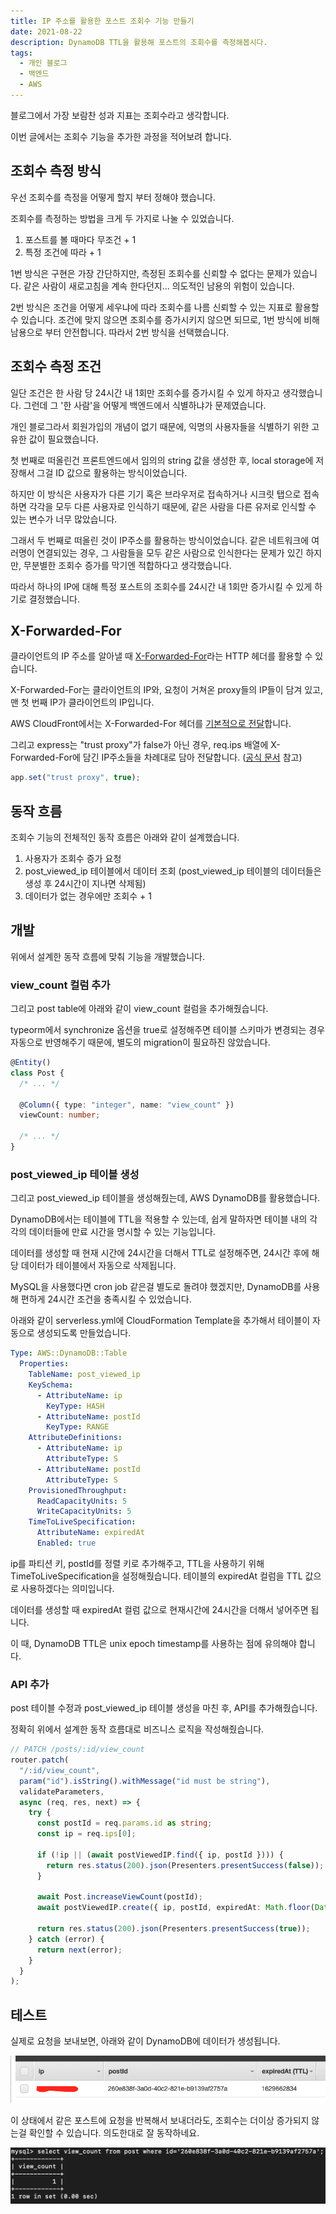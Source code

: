```yaml
---
title: IP 주소를 활용한 포스트 조회수 기능 만들기
date: 2021-08-22
description: DynamoDB TTL을 활용해 포스트의 조회수를 측정해봅시다.
tags:
  - 개인 블로그
  - 백엔드
  - AWS
---
```


블로그에서 가장 보람찬 성과 지표는 조회수라고 생각합니다.

이번 글에서는 조회수 기능을 추가한 과정을 적어보려 합니다.

## 조회수 측정 방식

우선 조회수를 측정을 어떻게 할지 부터 정해야 했습니다.

조회수를 측정하는 방법을 크게 두 가지로 나눌 수 있었습니다.

1. 포스트를 볼 때마다 무조건 + 1
2. 특정 조건에 따라 + 1

1번 방식은 구현은 가장 간단하지만, 측정된 조회수를 신뢰할 수 없다는 문제가 있습니다. 같은 사람이 새로고침을 계속 한다던지... 의도적인 남용의 위험이 있습니다.

2번 방식은 조건을 어떻게 세우냐에 따라 조회수를 나름 신뢰할 수 있는 지표로 활용할 수 있습니다. 조건에 맞지 않으면 조회수를 증가시키지 않으면 되므로, 1번 방식에 비해 남용으로 부터 안전합니다. 따라서 2번 방식을 선택했습니다.

## 조회수 측정 조건

일단 조건은 한 사람 당 24시간 내 1회만 조회수를 증가시킬 수 있게 하자고 생각했습니다. 그런데 그 '한 사람'을 어떻게 백엔드에서 식별하냐가 문제였습니다.

개인 블로그라서 회원가입의 개념이 없기 때문에, 익명의 사용자들을 식별하기 위한 고유한 값이 필요했습니다.

첫 번째로 떠올린건 프론트엔드에서 임의의 string 값을 생성한 후, local storage에 저장해서 그걸 ID 값으로 활용하는 방식이었습니다.

하지만 이 방식은 사용자가 다른 기기 혹은 브라우저로 접속하거나 시크릿 탭으로 접속하면 각각을 모두 다른 사용자로 인식하기 때문에, 같은 사람을 다른 유저로 인식할 수 있는 변수가 너무 많았습니다.

그래서 두 번째로 떠올린 것이 IP주소를 활용하는 방식이었습니다. 같은 네트워크에 여러명이 연결되있는 경우, 그 사람들을 모두 같은 사람으로 인식한다는 문제가 있긴 하지만, 무분별한 조회수 증가를 막기엔 적합하다고 생각했습니다.

따라서 하나의 IP에 대해 특정 포스트의 조회수를 24시간 내 1회만 증가시킬 수 있게 하기로 결정했습니다.

## X-Forwarded-For

클라이언트의 IP 주소를 알아낼 때 [X-Forwarded-For](https://developer.mozilla.org/ko/docs/Web/HTTP/Headers/X-Forwarded-For)라는 HTTP 헤더를 활용할 수 있습니다.

X-Forwarded-For는 클라이언트의 IP와, 요청이 거쳐온 proxy들의 IP들이 담겨 있고, 맨 첫 번째 IP가 클라이언트의 IP입니다.

AWS CloudFront에서는 X-Forwarded-For 헤더를 [기본적으로 전달](https://docs.aws.amazon.com/ko_kr/AmazonCloudFront/latest/DeveloperGuide/RequestAndResponseBehaviorCustomOrigin.html#RequestCustomIPAddresses)합니다.

그리고 express는 "trust proxy"가 false가 아닌 경우, req.ips 배열에 X-Forwarded-For에 담긴 IP주소들을 차례대로 담아 전달합니다. ([공식 문서](https://expressjs.com/ko/api.html#req.ips) 참고)

```typescript
app.set("trust proxy", true);
```

## 동작 흐름

조회수 기능의 전체적인 동작 흐름은 아래와 같이 설계했습니다.

1. 사용자가 조회수 증가 요청
2. post_viewed_ip 테이블에서 데이터 조회 (post_viewed_ip 테이블의 데이터들은 생성 후 24시간이 지나면 삭제됨)
3. 데이터가 없는 경우에만 조회수 + 1

## 개발

위에서 설계한 동작 흐름에 맞춰 기능을 개발했습니다.

### view_count 컬럼 추가

그리고 post table에 아래와 같이 view_count 컬럼을 추가해줬습니다.

typeorm에서 synchronize 옵션을 true로 설정해주면 테이블 스키마가 변경되는 경우 자동으로 반영해주기 때문에, 별도의 migration이 필요하진 않았습니다.

```typescript
@Entity()
class Post {
  /* ... */

  @Column({ type: "integer", name: "view_count" })
  viewCount: number;

  /* ... */
}
```

### post_viewed_ip 테이블 생성

그리고 post_viewed_ip 테이블을 생성해줬는데, AWS DynamoDB를 활용했습니다.

DynamoDB에서는 테이블에 TTL을 적용할 수 있는데, 쉽게 말하자면 테이블 내의 각각의 데이터들에 만료 시간을 명시할 수 있는 기능입니다.

데이터를 생성할 때 현재 시간에 24시간을 더해서 TTL로 설정해주면, 24시간 후에 해당 데이터가 테이블에서 자동으로 삭제됩니다.

MySQL을 사용했다면 cron job 같은걸 별도로 돌려야 했겠지만, DynamoDB를 사용해 편하게 24시간 조건을 충족시킬 수 있었습니다.

아래와 같이 serverless.yml에 CloudFormation Template을 추가해서 테이블이 자동으로 생성되도록 만들었습니다.

```yml
Type: AWS::DynamoDB::Table
  Properties:
    TableName: post_viewed_ip
    KeySchema:
      - AttributeName: ip
        KeyType: HASH
      - AttributeName: postId
        KeyType: RANGE
    AttributeDefinitions:
      - AttributeName: ip
        AttributeType: S
      - AttributeName: postId
        AttributeType: S
    ProvisionedThroughput:
      ReadCapacityUnits: 5
      WriteCapacityUnits: 5
    TimeToLiveSpecification:
      AttributeName: expiredAt
      Enabled: true
```

ip를 파티션 키, postId를 정렬 키로 추가해주고, TTL을 사용하기 위해 TimeToLiveSpecification을 설정해줬습니다. 테이블의 expiredAt 컬럼을 TTL 값으로 사용하겠다는 의미입니다.

데이터를 생성할 때 expiredAt 컬럼 값으로 현재시간에 24시간을 더해서 넣어주면 됩니다.

이 때, DynamoDB TTL은 unix epoch timestamp를 사용하는 점에 유의해야 합니다.

### API 추가

post 테이블 수정과 post_viewed_ip 테이블 생성을 마친 후, API를 추가해줬습니다.

정확히 위에서 설계한 동작 흐름대로 비즈니스 로직을 작성해줬습니다.

```typescript
// PATCH /posts/:id/view_count
router.patch(
  "/:id/view_count",
  param("id").isString().withMessage("id must be string"),
  validateParameters,
  async (req, res, next) => {
    try {
      const postId = req.params.id as string;
      const ip = req.ips[0];

      if (!ip || (await postViewedIP.find({ ip, postId }))) {
        return res.status(200).json(Presenters.presentSuccess(false));
      }

      await Post.increaseViewCount(postId);
      await postViewedIP.create({ ip, postId, expiredAt: Math.floor(Date.now() / 1000) + 86400 });

      return res.status(200).json(Presenters.presentSuccess(true));
    } catch (error) {
      return next(error);
    }
  }
);
```

## 테스트

실제로 요청을 보내보면, 아래와 같이 DynamoDB에 데이터가 생성됩니다.

![](result-1.png)

이 상태에서 같은 포스트에 요청을 반복해서 보내더라도, 조회수는 더이상 증가되지 않는걸 확인할 수 있습니다. 의도한대로 잘 동작하네요.

![](./result-2.png)
